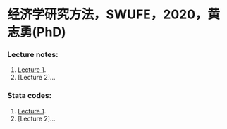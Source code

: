 # 经济学研究方法，SWUFE，2020，黄志勇(PhD)

### Lecture notes:
1.  [Lecture 1](./lecture1.html).
1.  [Lecture 2]...

### Stata codes:
1.  [Lecture 1](./lecture1.do).
1.  [Lecture 2]...


